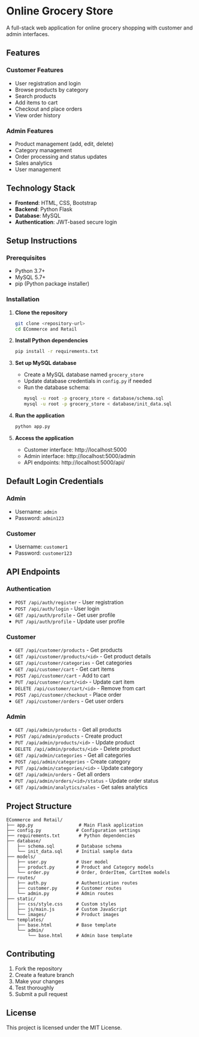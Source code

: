 # Online Grocery Store

A full-stack web application for online grocery shopping with customer and admin interfaces.

## Features

### Customer Features
- User registration and login
- Browse products by category
- Search products
- Add items to cart
- Checkout and place orders
- View order history

### Admin Features
- Product management (add, edit, delete)
- Category management
- Order processing and status updates
- Sales analytics
- User management

## Technology Stack
- **Frontend**: HTML, CSS, Bootstrap
- **Backend**: Python Flask
- **Database**: MySQL
- **Authentication**: JWT-based secure login

## Setup Instructions

### Prerequisites
- Python 3.7+
- MySQL 5.7+
- pip (Python package installer)

### Installation

1. **Clone the repository**
   ```bash
   git clone <repository-url>
   cd ECommerce and Retail
   ```

2. **Install Python dependencies**
   ```bash
   pip install -r requirements.txt
   ```

3. **Set up MySQL database**
   - Create a MySQL database named `grocery_store`
   - Update database credentials in `config.py` if needed
   - Run the database schema:
     ```bash
     mysql -u root -p grocery_store < database/schema.sql
     mysql -u root -p grocery_store < database/init_data.sql
     ```

4. **Run the application**
   ```bash
   python app.py
   ```

5. **Access the application**
   - Customer interface: http://localhost:5000
   - Admin interface: http://localhost:5000/admin
   - API endpoints: http://localhost:5000/api/

## Default Login Credentials

### Admin
- Username: `admin`
- Password: `admin123`

### Customer
- Username: `customer1`
- Password: `customer123`

## API Endpoints

### Authentication
- `POST /api/auth/register` - User registration
- `POST /api/auth/login` - User login
- `GET /api/auth/profile` - Get user profile
- `PUT /api/auth/profile` - Update user profile

### Customer
- `GET /api/customer/products` - Get products
- `GET /api/customer/products/<id>` - Get product details
- `GET /api/customer/categories` - Get categories
- `GET /api/customer/cart` - Get cart items
- `POST /api/customer/cart` - Add to cart
- `PUT /api/customer/cart/<id>` - Update cart item
- `DELETE /api/customer/cart/<id>` - Remove from cart
- `POST /api/customer/checkout` - Place order
- `GET /api/customer/orders` - Get user orders

### Admin
- `GET /api/admin/products` - Get all products
- `POST /api/admin/products` - Create product
- `PUT /api/admin/products/<id>` - Update product
- `DELETE /api/admin/products/<id>` - Delete product
- `GET /api/admin/categories` - Get all categories
- `POST /api/admin/categories` - Create category
- `PUT /api/admin/categories/<id>` - Update category
- `GET /api/admin/orders` - Get all orders
- `PUT /api/admin/orders/<id>/status` - Update order status
- `GET /api/admin/analytics/sales` - Get sales analytics

## Project Structure
```
ECommerce and Retail/
├── app.py                 # Main Flask application
├── config.py             # Configuration settings
├── requirements.txt       # Python dependencies
├── database/
│   ├── schema.sql        # Database schema
│   └── init_data.sql     # Initial sample data
├── models/
│   ├── user.py           # User model
│   ├── product.py        # Product and Category models
│   └── order.py          # Order, OrderItem, CartItem models
├── routes/
│   ├── auth.py           # Authentication routes
│   ├── customer.py       # Customer routes
│   └── admin.py          # Admin routes
├── static/
│   ├── css/style.css     # Custom styles
│   ├── js/main.js        # Custom JavaScript
│   └── images/           # Product images
└── templates/
    ├── base.html         # Base template
    └── admin/
        └── base.html     # Admin base template
```

## Contributing
1. Fork the repository
2. Create a feature branch
3. Make your changes
4. Test thoroughly
5. Submit a pull request

## License
This project is licensed under the MIT License.
